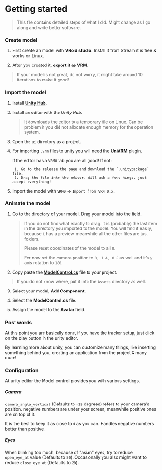 # Getting started

> This file contains detailed steps of what I did. Might change as I go along and write better software.

### Create model

1. First create an model with **VRoid studio**. Install it from Stream it is free & works on Linux.
   
2. After you created it, **export it as VRM**.

> If your model is not great, do not worry, it might take around 10 iterations to make it good!

### Import the model

1. Install [**Unity Hub**](https://unity3d.com/get-unity/download).

2. Install an editor with the *Unity Hub*.
    
    > It downloads the editor to a temporary file on Linux. Can be problem if you did not allocate enough memory for
    > the operation system.

3. Open the `ui` directory as a project.

4. For importing `.vrm` files to unity you will need the [**UniVRM**](https://github.com/vrm-c/UniVRM) plugin.
   
    If the editor has a `VRM0` tab you are all good! If not:
        
        1. Go to the release the page and download the `.unitypackage` file.
        2. Drag the file into the editor. Will ask a fewt hings, just accept everything!

5. Import the model with `VRM0` -> `Import from VRM 0.x`.

### Animate the model

1. Go to the directory of your model. Drag your model into the field.
   
    > If you do not find what exactly to drag. It is (probably) the last item in the directory you imported to the
    > model. You will find it easily, because it has a preview, meanwhile all the other files are just folders.
    >
    > Please reset coordinates of the model to all `0`.
    >
    > For now set the camera position to `0, 1.4, 0.8` as well and it's `y` axis rotation to `180`.

2. Copy paste the [**ModelControl.cs**](./Assets/ModelControl.cs) file to your project.
   
> If you do not know where, put it into the `Assets` directory as well.

3. Select your model, **Add Component**.

4. Select the **ModelControl.cs** file.

5. Assign the model to the **Avatar** field.

### Post words

At this point you are basically done, if you have the tracker setup, just click on the play button in the unity editor.

By learning more about unity, you can customize many things, like inserting something behind you, creating an
application from the project & many more!

### Configuration

At unity editor the Model control provides you with various settings.

##### Camera

`camera_angle_vertical` (Defaults to `-15` degrees) refers to your camera's position. negative numbers are under
your screen, meanwhile positive ones are on top of it.

It is the best to keep it as close to `0` as you can. Handles negative numbers better than positive.

##### Eyes

When blinking too much, because of "asian" eyes, try to reduce `open_eye_at` value (Defaults to `50`).
Occasionally you also might want to reduce `close_eye_at` (Defaults to `20`).
